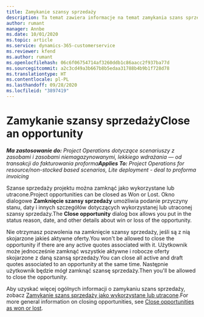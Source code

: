 ```yaml
---
title: Zamykanie szansy sprzedaży
description: Ta temat zawiera informacje na temat zamykania szans sprzedaży projektu.
author: rumant
manager: Annbe
ms.date: 10/01/2020
ms.topic: article
ms.service: dynamics-365-customerservice
ms.reviewer: kfend
ms.author: rumant
ms.openlocfilehash: 06c6f06754714af3260ddb1c86aacc2f937ba77d
ms.sourcegitcommit: a2c3cd49a3b667b8b5edaa31788b4b9b1f728d78
ms.translationtype: HT
ms.contentlocale: pl-PL
ms.lasthandoff: 09/28/2020
ms.locfileid: "3897419"
---
```

# <a name="close-an-opportunity"></a><span data-ttu-id="afe56-103">Zamykanie szansy sprzedaży</span><span class="sxs-lookup"><span data-stu-id="afe56-103">Close an opportunity</span></span>

<span data-ttu-id="afe56-104">_**Ma zastosowanie do:** Project Operations dotyczące scenariuszy z zasobami i zasobami niemagazynowanymi, lekkiego wdrażania — od transakcji do fakturowania proforma_</span><span class="sxs-lookup"><span data-stu-id="afe56-104">_**Applies To:** Project Operations for resource/non-stocked based scenarios, Lite deployment - deal to proforma invoicing_</span></span>

<span data-ttu-id="afe56-105">Szanse sprzedaży projektu można zamknąć jako wykorzystane lub utracone.</span><span class="sxs-lookup"><span data-stu-id="afe56-105">Project opportunities can be closed as Won or Lost.</span></span> <span data-ttu-id="afe56-106">Okno dialogowe **Zamknięcie szansy sprzedaży** umożliwia podanie przyczyny stanu, daty i innych szczegółów dotyczących wykorzystanej lub utraconej szansy sprzedaży.</span><span class="sxs-lookup"><span data-stu-id="afe56-106">The **Close opportunity** dialog box allows you put in the status reason, date, and other details about win or loss of the opportunity.</span></span>

<span data-ttu-id="afe56-107">Nie otrzymasz pozwolenia na zamknięcie szansy sprzedaży, jeśli są z nią skojarzone jakieś aktywne oferty.</span><span class="sxs-lookup"><span data-stu-id="afe56-107">You won't be allowed to close the opportunity if there are any active quotes associated with it.</span></span> <span data-ttu-id="afe56-108">Użytkownik może jednocześnie zamknąć wszystkie aktywne i robocze oferty skojarzone z daną szansą sprzedaży.</span><span class="sxs-lookup"><span data-stu-id="afe56-108">You can close all active and draft quotes associated to an opportunity at the same time.</span></span> <span data-ttu-id="afe56-109">Następnie użytkownik będzie mógł zamknąć szansę sprzedaży.</span><span class="sxs-lookup"><span data-stu-id="afe56-109">Then you'll be allowed to close the opportunity.</span></span>

<span data-ttu-id="afe56-110">Aby uzyskać więcej ogólnych informacji o zamykaniu szans sprzedaży, zobacz [Zamykanie szans sprzedaży jako wykorzystane lub utracone](https://docs.microsoft.com/dynamics365/sales-enterprise/close-opportunity-won-lost-sales).</span><span class="sxs-lookup"><span data-stu-id="afe56-110">For more general information on closing opportunities, see [Close opportunities as won or lost](https://docs.microsoft.com/dynamics365/sales-enterprise/close-opportunity-won-lost-sales).</span></span>
